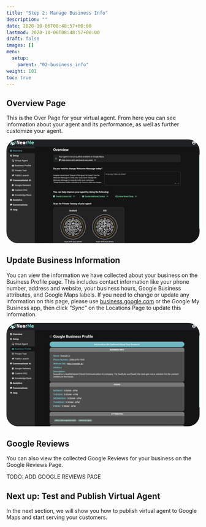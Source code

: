 ```yaml
---
title: "Step 2: Manage Business Info"
description: ""
date: 2020-10-06T08:48:57+00:00
lastmod: 2020-10-06T08:48:57+00:00
draft: false
images: []
menu:
  setup:
    parent: "02-business_info"
weight: 101
toc: true
---
```


Overview Page
-------------

This is the Over Page for your virtual agent. From here you can see information about your agent and its performance, as well as further customize your agent.

<a href="images/overview.png"><img src="images/overview.png" alt="Overview" style="max-width:100%; border-radius: 30px;"></a>


Update Business Information
---------------------------

You can view the information we have collected about your business on the Business Profile page. This includes contact information like your phone number, address and website, your business hours, Google Business attributes, and Google Maps labels. If you need to change or update any information on this page, please use [business.google.com](https://business.google.com) or the Google My Business app, then click *"Sync"* on the Locations Page to update this information.


<a href="images/biz_profile.png"><img src="images/biz_profile.png" alt="Profile" style="max-width:100%; border-radius: 30px;"></a>


Google Reviews
---------------
You can also view the collected Google Reviews for your business on the Google Reviews Page.

TODO: ADD GOOGLE REVIEWS PAGE


Next up: Test and Publish Virtual Agent
------------------------------
In the next section, we will show you how to publish virtual agent to Google Maps and start serving your customers.
